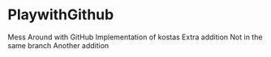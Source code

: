 # PlaywithGithub
Mess Around with GitHub
Implementation of kostas
Extra addition
Not in the same branch
Another addition
